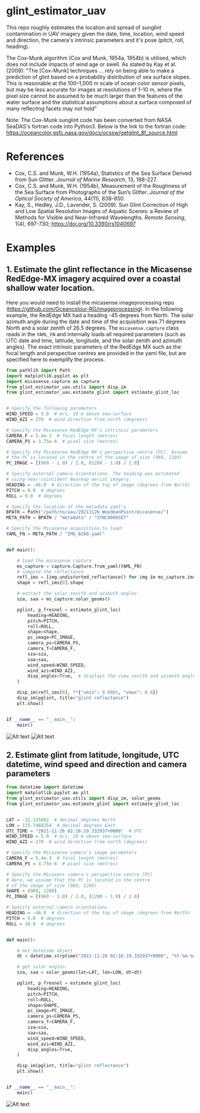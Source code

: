 # glint_estimator_uav
This repo roughly estimates the location and spread of sunglint contamination in UAV imagery given the date, time, location, wind speed and direction, the camera's intrinsic parameters and it's pose (pitch, roll, heading).


The Cox-Munk algorithm (Cox and Munk, 1954a, 1954b) is utilised, which does not include impacts of wind age or swell. As stated by Kay et al. (2009): "The [Cox-Munk] techniques ... rely on being able to make a prediction of glint based on a probability distribution of sea surface slopes. This is reasonable at the 100–1,000 m scale of ocean color sensor pixels, but may be less accurate for images at resolutions of 1–10 m, where the pixel size cannot be assumed to be much larger than the features of the water surface and the statistical assumptions about a surface composed of many reflecting facets may not hold"

Note:
The Cox-Munk sunglint code has been converted from NASA SeaDAS's fortran code into Python3. Below is the link to the fortran code:
https://oceancolor.gsfc.nasa.gov/docs/ocssw/getglint_8f_source.html

# References
- Cox, C.S. and Munk, W.H. (1954a), Statistics of the Sea Surface Derived from Sun Glitter. *Journal of Marine Research*, 13, 198-227.
- Cox, C.S. and Munk, W.H. (1954b), Measurement of the Roughness of the Sea Surface from Photographs of the Sun’s Glitter. *Journal of the Optical Society of America*, 44(11), 838-850.
- Kay, S., Hedley, J.D., Lavender, S. (2009). Sun Glint Correction of High and Low Spatial Resolution Images of Aquatic Scenes: a Review of Methods for Visible and Near-Infrared Wavelengths. *Remote Sensing*, 1(4), 697-730; https://doi.org/10.3390/rs1040697

# Examples
## 1. Estimate the glint reflectance in the Micasense RedEdge-MX imagery acquired over a coastal shallow water location.
Here you would need to install the micasense imageprocessing repo (https://github.com/Oceancolour-RG/imageprocessing). In the following example, the RedEdge MX had a heading -45 degrees from North. The solar azimuth angle during the date and time of the acquisition was 71 degrees North and a solar zenith of 26.5 degrees. The `micasense.capture` class reads in the `YAML_FN` and internally loads all required parameters (such as UTC date and time, latitude, longitude, and the solar zenith and azimuth angles). The exact intrinsic parameters of the RedEdge MX such as the focal length and perspective centres are provided in the yaml file, but are specified here to exemplify the process.

```python
from pathlib import Path
import matplotlib.pyplot as plt
import micasense.capture as capture
from glint_estimator_uav.utils import disp_im
from glint_estimator_uav.estimate_glint import estimate_glint_loc


# Specify the following parameters
WIND_SPEED = 5.0  # m/s, 10 m above sea-surface
WIND_AZI = 270  # wind direction from north (degrees)

# Specify the Micasense RedEdge MX's intrinsic parameters
CAMERA_F = 5.4e-3  # focal length (metres)
CAMERA_PS = 3.75e-6  # pixel size (metres)

# Specify the Micasense RedEdge MX's perspective centre (PC). Assume
# the PC is located in the centre of the image of size (960, 1280)
PC_IMAGE = [(960 - 1.0) / 2.0, (1280 - 1.0) / 2.0]

# Specify external camera orientations. The heading was estimated
# using near-coincident Nearmap aerial imagery.
HEADING = -46.0  # direction of the top of image (degrees from North)
PITCH = 0.0  # degrees
ROLL = 0.0  # degrees

# Specify the location of the metadata yaml's
BPATH = Path("/path/to/uav/20211126_WoodmanPoint/micasense/")
META_PATH = BPATH / "metadata" / "SYNC0009SET"

# Specify the Micasense acquisition to load:
YAML_FN = META_PATH / "IMG_0260.yaml"


def main():

    # load the micasense capture
    ms_capture = capture.Capture.from_yaml(YAML_FN)
    # compute the reflectance
    refl_ims = [img.undistorted_reflectance() for img in ms_capture.images]
    shape = refl_ims[0].shape

    # extract the solar zenith and azimuth angles
    sza, saa = ms_capture.solar_geoms()

    pglint, p_fresnel = estimate_glint_loc(
        heading=HEADING,
        pitch=PITCH,
        roll=ROLL,
        shape=shape,
        pc_image=PC_IMAGE,
        camera_ps=CAMERA_PS,
        camera_f=CAMERA_F,
        sza=sza,
        saa=saa,
        wind_speed=WIND_SPEED,
        wind_azi=WIND_AZI,
        disp_angles=True,  # displays the view zenith and azimuth angles
    )

    disp_im(refl_ims[0], **{"vmin": 0.0001, "vmax": 0.6})
    disp_im(pglint, title="glint reflectance")
    plt.show()


if __name__ == "__main__":
    main()
```
![Alt text](/glint_estimator_uav/images/micasense.png?raw=true "Micasense RedEdge Band 1")
![Alt text](/glint_estimator_uav/images/pglint1.png?raw=true "Estimate glint")


## 2. Estimate glint from latitude, longitude, UTC datetime, wind speed and direction and camera parameters
```python
from datetime import datetime
import matplotlib.pyplot as plt
from glint_estimator_uav.utils import disp_im, solar_geoms
from glint_estimator_uav.estimate_glint import estimate_glint_loc


LAT = -32.135862  # decimal degrees North
LON = 115.7468254  # decimal degrees East
UTC_TIME = "2021-11-26 02:16:19.332937+0000"  # UTC
WIND_SPEED = 5.0  # m/s, 10 m above sea-surface
WIND_AZI = 270  # wind direction from north (degrees)

# Specify the Micasense camera's image parameters
CAMERA_F = 5.4e-3  # focal length (metres)
CAMERA_PS = 3.75e-6  # pixel size (metres)

# Specify the Micasens camera's perspective centre (PC)
# Here, we assume that the PC is located in the centre
# of the image of size (960, 1280)
SHAPE = (960, 1280)
PC_IMAGE = [(960 - 1.0) / 2.0, (1280 - 1.0) / 2.0]

# Specify external camera orientations
HEADING = -46.0  # direction of the top of image (degrees from North)
PITCH = 5.0  # degrees
ROLL = 10.0  # degrees


def main():

    # Get datetime object
    dt = datetime.strptime("2021-11-26 02:16:19.332937+0000", "%Y-%m-%d %H:%M:%S.%f%z")

    # get solar angles:
    sza, saa = solar_geoms(lat=LAT, lon=LON, dt=dt)

    pglint, p_fresnel = estimate_glint_loc(
        heading=HEADING,
        pitch=PITCH,
        roll=ROLL,
        shape=SHAPE,
        pc_image=PC_IMAGE,
        camera_ps=CAMERA_PS,
        camera_f=CAMERA_F,
        sza=sza,
        saa=saa,
        wind_speed=WIND_SPEED,
        wind_azi=WIND_AZI,
        disp_angles=True,
    )

    disp_im(pglint, title="glint reflectance")
    plt.show()


if __name__ == "__main__":
    main()
```
![Alt text](/glint_estimator_uav/images/pglint2.png?raw=true "Example 2 output")
